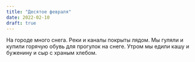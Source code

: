 ```yaml
---
title: "Десятое февраля"
date: 2022-02-10
draft: true
---
```

На городе много снега. Реки и каналы покрыты лядом.
Мы гуляли и купили горячую обувь для прогулок на снеге.
Утром мы едили кашу и буженину и сыр с храным хлебом.
